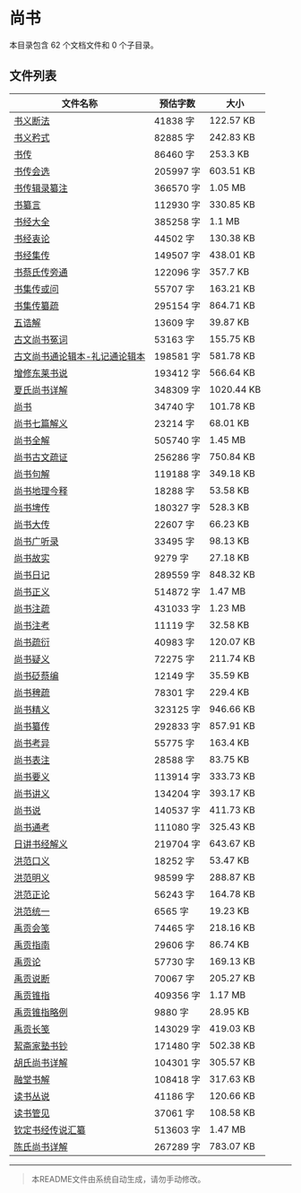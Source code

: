 # 尚书

本目录包含 62 个文档文件和 0 个子目录。

## 文件列表

| 文件名称 | 预估字数 | 大小 |
|---------|---------|------|
| [书义断法](儒藏/尚书/书义断法.md) | 41838 字 | 122.57 KB |
| [书义矜式](儒藏/尚书/书义矜式.md) | 82885 字 | 242.83 KB |
| [书传](儒藏/尚书/书传.md) | 86460 字 | 253.3 KB |
| [书传会选](儒藏/尚书/书传会选.md) | 205997 字 | 603.51 KB |
| [书传辑录纂注](儒藏/尚书/书传辑录纂注.md) | 366570 字 | 1.05 MB |
| [书纂言](儒藏/尚书/书纂言.md) | 112930 字 | 330.85 KB |
| [书经大全](儒藏/尚书/书经大全.md) | 385258 字 | 1.1 MB |
| [书经衷论](儒藏/尚书/书经衷论.md) | 44502 字 | 130.38 KB |
| [书经集传](儒藏/尚书/书经集传.md) | 149507 字 | 438.01 KB |
| [书蔡氏传旁通](儒藏/尚书/书蔡氏传旁通.md) | 122096 字 | 357.7 KB |
| [书集传或问](儒藏/尚书/书集传或问.md) | 55707 字 | 163.21 KB |
| [书集传纂疏](儒藏/尚书/书集传纂疏.md) | 295154 字 | 864.71 KB |
| [五诰解](儒藏/尚书/五诰解.md) | 13609 字 | 39.87 KB |
| [古文尚书冤词](儒藏/尚书/古文尚书冤词.md) | 53163 字 | 155.75 KB |
| [古文尚书通论辑本-礼记通论辑本](儒藏/尚书/古文尚书通论辑本-礼记通论辑本.md) | 198581 字 | 581.78 KB |
| [增修东莱书说](儒藏/尚书/增修东莱书说.md) | 193412 字 | 566.64 KB |
| [夏氏尚书详解](儒藏/尚书/夏氏尚书详解.md) | 348309 字 | 1020.44 KB |
| [尚书](儒藏/尚书/尚书.md) | 34740 字 | 101.78 KB |
| [尚书七篇解义](儒藏/尚书/尚书七篇解义.md) | 23214 字 | 68.01 KB |
| [尚书全解](儒藏/尚书/尚书全解.md) | 505740 字 | 1.45 MB |
| [尚书古文疏证](儒藏/尚书/尚书古文疏证.md) | 256286 字 | 750.84 KB |
| [尚书句解](儒藏/尚书/尚书句解.md) | 119188 字 | 349.18 KB |
| [尚书地理今释](儒藏/尚书/尚书地理今释.md) | 18288 字 | 53.58 KB |
| [尚书埤传](儒藏/尚书/尚书埤传.md) | 180327 字 | 528.3 KB |
| [尚书大传](儒藏/尚书/尚书大传.md) | 22607 字 | 66.23 KB |
| [尚书广听录](儒藏/尚书/尚书广听录.md) | 33495 字 | 98.13 KB |
| [尚书故实](儒藏/尚书/尚书故实.md) | 9279 字 | 27.18 KB |
| [尚书日记](儒藏/尚书/尚书日记.md) | 289559 字 | 848.32 KB |
| [尚书正义](儒藏/尚书/尚书正义.md) | 514872 字 | 1.47 MB |
| [尚书注疏](儒藏/尚书/尚书注疏.md) | 431033 字 | 1.23 MB |
| [尚书注考](儒藏/尚书/尚书注考.md) | 11119 字 | 32.58 KB |
| [尚书疏衍](儒藏/尚书/尚书疏衍.md) | 40983 字 | 120.07 KB |
| [尚书疑义](儒藏/尚书/尚书疑义.md) | 72275 字 | 211.74 KB |
| [尚书砭蔡编](儒藏/尚书/尚书砭蔡编.md) | 12149 字 | 35.59 KB |
| [尚书稗疏](儒藏/尚书/尚书稗疏.md) | 78301 字 | 229.4 KB |
| [尚书精义](儒藏/尚书/尚书精义.md) | 323125 字 | 946.66 KB |
| [尚书纂传](儒藏/尚书/尚书纂传.md) | 292833 字 | 857.91 KB |
| [尚书考异](儒藏/尚书/尚书考异.md) | 55775 字 | 163.4 KB |
| [尚书表注](儒藏/尚书/尚书表注.md) | 28588 字 | 83.75 KB |
| [尚书要义](儒藏/尚书/尚书要义.md) | 113914 字 | 333.73 KB |
| [尚书讲义](儒藏/尚书/尚书讲义.md) | 134204 字 | 393.17 KB |
| [尚书说](儒藏/尚书/尚书说.md) | 140537 字 | 411.73 KB |
| [尚书通考](儒藏/尚书/尚书通考.md) | 111080 字 | 325.43 KB |
| [日讲书经解义](儒藏/尚书/日讲书经解义.md) | 219704 字 | 643.67 KB |
| [洪范口义](儒藏/尚书/洪范口义.md) | 18252 字 | 53.47 KB |
| [洪范明义](儒藏/尚书/洪范明义.md) | 98599 字 | 288.87 KB |
| [洪范正论](儒藏/尚书/洪范正论.md) | 56243 字 | 164.78 KB |
| [洪范统一](儒藏/尚书/洪范统一.md) | 6565 字 | 19.23 KB |
| [禹贡会笺](儒藏/尚书/禹贡会笺.md) | 74465 字 | 218.16 KB |
| [禹贡指南](儒藏/尚书/禹贡指南.md) | 29606 字 | 86.74 KB |
| [禹贡论](儒藏/尚书/禹贡论.md) | 57730 字 | 169.13 KB |
| [禹贡说断](儒藏/尚书/禹贡说断.md) | 70067 字 | 205.27 KB |
| [禹贡锥指](儒藏/尚书/禹贡锥指.md) | 409356 字 | 1.17 MB |
| [禹贡锥指略例](儒藏/尚书/禹贡锥指略例.md) | 9880 字 | 28.95 KB |
| [禹贡长笺](儒藏/尚书/禹贡长笺.md) | 143029 字 | 419.03 KB |
| [絜斋家塾书钞](儒藏/尚书/絜斋家塾书钞.md) | 171480 字 | 502.38 KB |
| [胡氏尚书详解](儒藏/尚书/胡氏尚书详解.md) | 104301 字 | 305.57 KB |
| [融堂书解](儒藏/尚书/融堂书解.md) | 108418 字 | 317.63 KB |
| [读书丛说](儒藏/尚书/读书丛说.md) | 41186 字 | 120.66 KB |
| [读书管见](儒藏/尚书/读书管见.md) | 37061 字 | 108.58 KB |
| [钦定书经传说汇纂](儒藏/尚书/钦定书经传说汇纂.md) | 513603 字 | 1.47 MB |
| [陈氏尚书详解](儒藏/尚书/陈氏尚书详解.md) | 267289 字 | 783.07 KB |

---

> 本README文件由系统自动生成，请勿手动修改。
